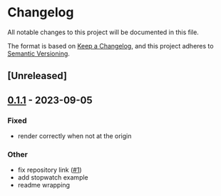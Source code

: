 # Changelog
All notable changes to this project will be documented in this file.

The format is based on [Keep a Changelog](https://keepachangelog.com/en/1.0.0/),
and this project adheres to [Semantic Versioning](https://semver.org/spec/v2.0.0.html).

## [Unreleased]

## [0.1.1](https://github.com/joshka/tui-big-text/compare/v0.1.0...v0.1.1) - 2023-09-05

### Fixed
- render correctly when not at the origin

### Other
- fix repository link ([#1](https://github.com/joshka/tui-big-text/pull/1))
- add stopwatch example
- readme wrapping

